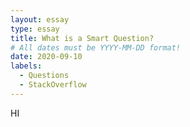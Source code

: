 ```yaml
---
layout: essay
type: essay
title: What is a Smart Question?
# All dates must be YYYY-MM-DD format!
date: 2020-09-10
labels:
  - Questions
  - StackOverflow
---
```


HI
